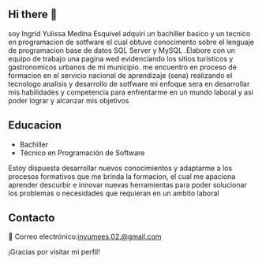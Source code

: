 ## Hi there 👋
soy Ingrid Yulissa Medina Esquivel adquiri un bachiller basico y un tecnico en programacion de sotfware el cual obtuve conocimento sobre el lenguaje de programacion base de datos SQL Server y MySQL .Elabore con un equipo de trabajo una pagina wed evidenciando los sitios turisticos y gastronomicos urbanos de mi municipio. me encuentro en proceso de formacion en el  servicio nacional de aprendizaje (sena)  realizando el tecnologo analisis y desarrollo  de sotfware mi enfoque sera en desarrollar mis habilidades y competencia para enfrentarme en un mundo laboral y asi poder lograr y alcanzar mis objetivos

## Educacion 
* Bachiller
* Técnico en Programación de Software

Estoy dispuesta desarrollar nuevos conocimientos y adaptarme a los procesos formativos que me brinda la formacion, el cual me apaciona aprender descurbir e innovar nuevas herramientas para poder solucionar los problemas o necesidades que requieran en un ambito laboral 

## Contacto
📧 Correo electrónico:inyumees.02.@gmail.com

¡Gracias por visitar mi perfil!
